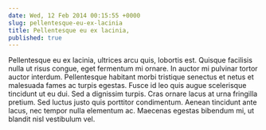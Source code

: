 ```yaml
---
date: Wed, 12 Feb 2014 00:15:55 +0000
slug: pellentesque-eu-ex-lacinia
title: Pellentesque eu ex lacinia,
published: true
---
```

Pellentesque eu ex lacinia, ultrices arcu quis, lobortis est. Quisque facilisis nulla ut risus congue, eget fermentum mi ornare. In auctor mi pulvinar tortor auctor interdum. Pellentesque habitant morbi tristique senectus et netus et malesuada fames ac turpis egestas. Fusce id leo quis augue scelerisque tincidunt ut eu dui. Sed a dignissim turpis. Cras ornare lacus at urna fringilla pretium. Sed luctus justo quis porttitor condimentum. Aenean tincidunt ante lacus, nec tempor nulla elementum ac. Maecenas egestas bibendum mi, ut blandit nisl vestibulum vel.
